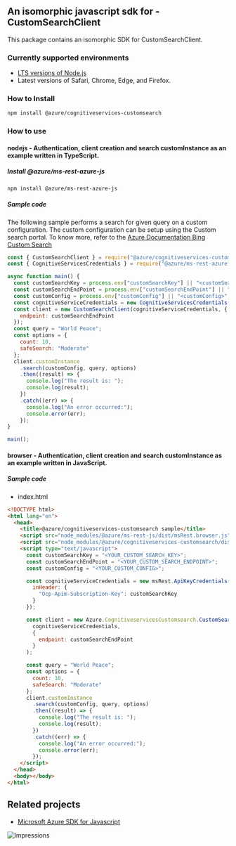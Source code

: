 ## An isomorphic javascript sdk for - CustomSearchClient

This package contains an isomorphic SDK for CustomSearchClient.

### Currently supported environments

- [LTS versions of Node.js](https://nodejs.org/about/releases/)
- Latest versions of Safari, Chrome, Edge, and Firefox.

### How to Install

```bash
npm install @azure/cognitiveservices-customsearch
```

### How to use

#### nodejs - Authentication, client creation and search customInstance as an example written in TypeScript.

##### Install @azure/ms-rest-azure-js

```bash
npm install @azure/ms-rest-azure-js
```

##### Sample code

The following sample performs a search for given query on a custom configuration. The custom configuration can be setup using the Custom search portal. To know more, refer to the [Azure Documentation Bing Custom Search](https://docs.microsoft.com/azure/cognitive-services/bing-custom-search/)

```javascript
const { CustomSearchClient } = require("@azure/cognitiveservices-customsearch");
const { CognitiveServicesCredentials } = require("@azure/ms-rest-azure-js");

async function main() {
  const customSearchKey = process.env["customSearchKey"] || "<customSearchKey>";
  const customSearchEndPoint = process.env["customSearchEndPoint"] || "<customSearchEndPoint>";
  const customConfig = process.env["customConfig"] || "<customConfig>";
  const cognitiveServiceCredentials = new CognitiveServicesCredentials(customSearchKey);
  const client = new CustomSearchClient(cognitiveServiceCredentials, {
    endpoint: customSearchEndPoint
  });
  const query = "World Peace";
  const options = {
    count: 10,
    safeSearch: "Moderate"
  };
  client.customInstance
    .search(customConfig, query, options)
    .then((result) => {
      console.log("The result is: ");
      console.log(result);
    })
    .catch((err) => {
      console.log("An error occurred:");
      console.error(err);
    });
}

main();
```

#### browser - Authentication, client creation and search customInstance as an example written in JavaScript.

##### Sample code

- index.html

```html
<!DOCTYPE html>
<html lang="en">
  <head>
    <title>@azure/cognitiveservices-customsearch sample</title>
    <script src="node_modules/@azure/ms-rest-js/dist/msRest.browser.js"></script>
    <script src="node_modules/@azure/cognitiveservices-customsearch/dist/cognitiveservices-customsearch.js"></script>
    <script type="text/javascript">
      const customSearchKey = "<YOUR_CUSTOM_SEARCH_KEY>";
      const customSearchEndPoint = "<YOUR_CUSTOM_SEARCH_ENDPOINT>";
      const customConfig = "<YOUR_CUSTOM_CONFIG>";

      const cognitiveServiceCredentials = new msRest.ApiKeyCredentials({
        inHeader: {
          "Ocp-Apim-Subscription-Key": customSearchKey
        }
      });

      const client = new Azure.CognitiveservicesCustomsearch.CustomSearchClient(
        cognitiveServiceCredentials,
        {
          endpoint: customSearchEndPoint
        }
      );

      const query = "World Peace";
      const options = {
        count: 10,
        safeSearch: "Moderate"
      };
      client.customInstance
        .search(customConfig, query, options)
        .then((result) => {
          console.log("The result is: ");
          console.log(result);
        })
        .catch((err) => {
          console.log("An error occurred:");
          console.error(err);
        });
    </script>
  </head>
  <body></body>
</html>
```

## Related projects

- [Microsoft Azure SDK for Javascript](https://github.com/Azure/azure-sdk-for-js)

![Impressions](https://azure-sdk-impressions.azurewebsites.net/api/impressions/azure-sdk-for-js%2Fsdk%2Fcognitiveservices%2Fcognitiveservices-customsearch%2FREADME.png)
